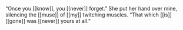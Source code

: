 “Once you [[know]], you [[never]] forget.” She put her hand over mine, silencing the [[muse]] of [[my]] twitching muscles. “That which [[is]] [[gone]] was [[never]] yours at all.”